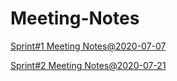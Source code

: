 # Meeting-Notes

[Sprint#1 Meeting Notes@2020-07-07](https://github.com/Crypto-ETF-Protocol/Meeting-Notes/blob/main/sprint%231%20Review%20Meeting%20.md)

[Sprint#2 Meeting Notes@2020-07-21](https://github.com/Crypto-ETF-Protocol/Meeting-Notes/blob/main/sprint%232%20launch%20meeting.md)

